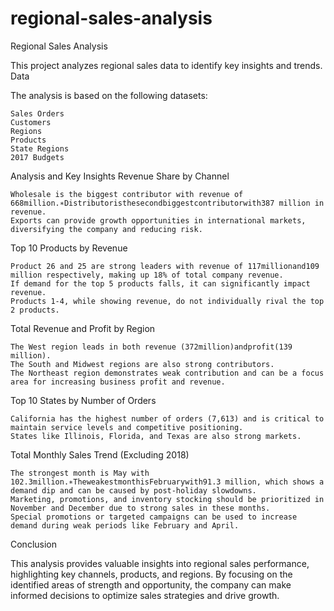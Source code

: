 # regional-sales-analysis
Regional Sales Analysis

This project analyzes regional sales data to identify key insights and trends.
Data

The analysis is based on the following datasets:

    Sales Orders
    Customers
    Regions
    Products
    State Regions
    2017 Budgets

Analysis and Key Insights
Revenue Share by Channel

    Wholesale is the biggest contributor with revenue of 668million.∗Distributoristhesecondbiggestcontributorwith387 million in revenue.
    Exports can provide growth opportunities in international markets, diversifying the company and reducing risk.

Top 10 Products by Revenue

    Product 26 and 25 are strong leaders with revenue of 117millionand109 million respectively, making up 18% of total company revenue.
    If demand for the top 5 products falls, it can significantly impact revenue.
    Products 1-4, while showing revenue, do not individually rival the top 2 products.

Total Revenue and Profit by Region

    The West region leads in both revenue (372million)andprofit(139 million).
    The South and Midwest regions are also strong contributors.
    The Northeast region demonstrates weak contribution and can be a focus area for increasing business profit and revenue.

Top 10 States by Number of Orders

    California has the highest number of orders (7,613) and is critical to maintain service levels and competitive positioning.
    States like Illinois, Florida, and Texas are also strong markets.

Total Monthly Sales Trend (Excluding 2018)

    The strongest month is May with 102.3million.∗TheweakestmonthisFebruarywith91.3 million, which shows a demand dip and can be caused by post-holiday slowdowns.
    Marketing, promotions, and inventory stocking should be prioritized in November and December due to strong sales in these months.
    Special promotions or targeted campaigns can be used to increase demand during weak periods like February and April.

Conclusion

This analysis provides valuable insights into regional sales performance, highlighting key channels, products, and regions. By focusing on the identified areas of strength and opportunity, the company can make informed decisions to optimize sales strategies and drive growth.
